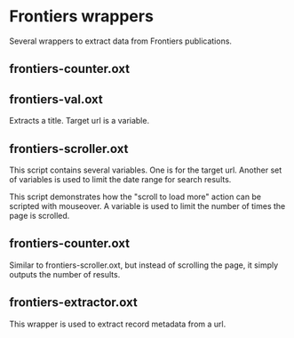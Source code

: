 # Frontiers wrappers

Several wrappers to extract data from Frontiers publications.

## frontiers-counter.oxt

## frontiers-val.oxt

Extracts a title. Target url is a variable.

## frontiers-scroller.oxt

This script contains several variables. One is for the target url. Another set of variables is used to limit the date range for search results. 

This script demonstrates how the "scroll to load more" action can be scripted with mouseover. A variable is used to limit the number of times the page is scrolled.

## frontiers-counter.oxt

Similar to frontiers-scroller.oxt, but instead of scrolling the page, it simply outputs the number of results.

## frontiers-extractor.oxt

This wrapper is used to extract record metadata from a url.
